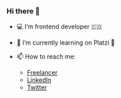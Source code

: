 ### Hi there 👋

- 💻 I’m frontend developer 🇨🇴

- 🚀 I’m currently learning on Platzi 💚

- 📫 How to reach me:
    - [Freelancer](https://www.freelancer.es/u/jhanca)
    - [LinkedIn](https://www.linkedin.com/in/jhanviloria)
    - [Twitter](https://twitter.com/ViloriaJhan)
